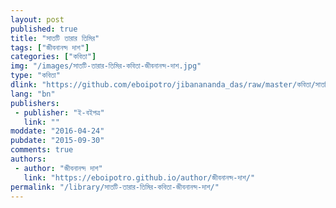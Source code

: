 ```yaml
---
layout: post
published: true
title: "সাতটি তারার তিমির"
tags: ["জীবনানন্দ দাশ"]
categories: ["কবিতা"]
img: "/images/সাতটি-তারার-তিমির-কবিতা-জীবনানন্দ-দাশ.jpg"
type: "কবিতা"
dlink: "https://github.com/eboipotro/jibanananda_das/raw/master/কবিতা/সাতটি_তারার_তিমির.epub"
lang: "bn"
publishers: 
 - publisher: "ই-বইপত্র"
   link: ""
moddate: "2016-04-24"
pubdate: "2015-09-30"
comments: true
authors: 
 - author: "জীবনানন্দ দাশ"
   link: "https://eboipotro.github.io/author/জীবনানন্দ-দাশ/"
permalink: "/library/সাতটি-তারার-তিমির-কবিতা-জীবনানন্দ-দাশ/"
---
```

